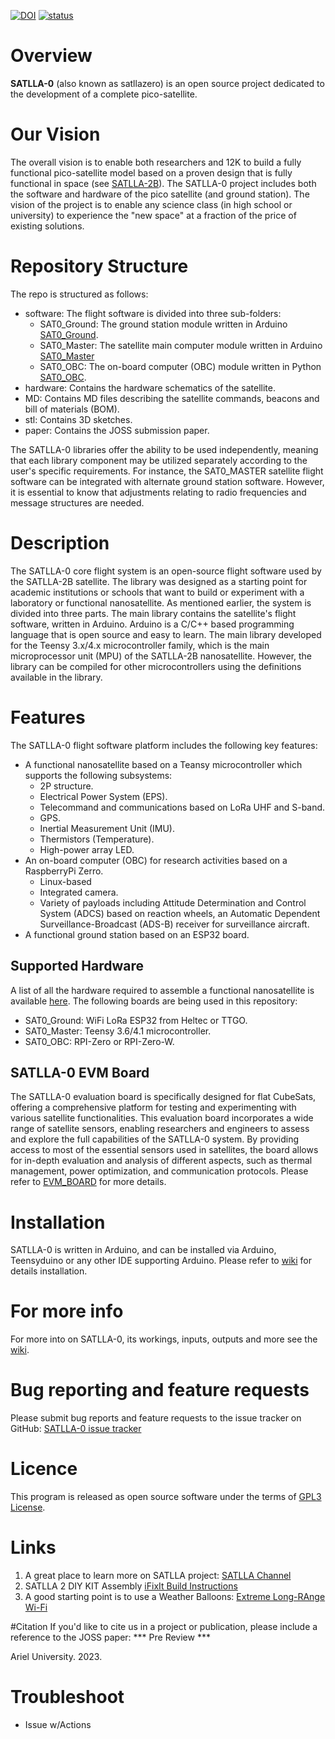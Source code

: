 [![DOI](https://zenodo.org/badge/575807899.svg)](https://zenodo.org/badge/latestdoi/575807899)
[![status](https://joss.theoj.org/papers/af50648087de6186bd6eb99014658ada/status.svg)](https://joss.theoj.org/papers/af50648087de6186bd6eb99014658ada)

# Overview
**SATLLA-0** (also known as satllazero) is an open source project dedicated to the development of a complete pico-satellite.


# Our Vision
The overall vision is to enable both researchers and 12K to build a fully functional pico-satellite model based on a proven design that is fully functional in space (see [SATLLA-2B](https://tinygs.com/satellite/SATLLA-2B)).
The SATLLA-0 project includes both the software and hardware of the pico satellite (and ground station).
The vision of the project is to enable any science class (in high school or university) to experience the "new space" at a fraction of the price of existing solutions.


# Repository Structure
The repo is structured as follows:
+ software: The flight software is divided into three sub-folders:
  + SAT0_Ground: The ground station module written in Arduino [SAT0_Ground](/software/SAT0_Ground).
  + SAT0_Master: The satellite main computer module written in Arduino [SAT0_Master](/software/SAT0_Master)
  + SAT0_OBC: The on-board computer (OBC) module written in Python [SAT0_OBC](/software/SAT0_OBC).
+ hardware: Contains the hardware schematics of the satellite.
+ MD: Contains MD files describing the satellite commands, beacons and bill of materials (BOM).
+ stl: Contains 3D sketches.
+ paper: Contains the JOSS submission paper.

The SATLLA-0 libraries offer the ability to be used independently, meaning that each library component may be utilized separately according to the user's specific requirements. For instance, the SAT0_MASTER satellite flight software can be integrated with alternate ground station software. However, it is essential to know that adjustments relating to radio frequencies and message structures are needed.


# Description
The SATLLA-0 core flight system is an open-source flight software used by the SATLLA-2B satellite. The library was designed as a starting point for academic institutions or schools that want to build or experiment with a laboratory or functional nanosatellite. As mentioned earlier, the system is divided into three parts. The main library contains the satellite's flight software, written in Arduino. Arduino is a C/C++ based programming language that is open source and easy to learn. The main library developed for the Teensy 3.x/4.x microcontroller family, which is the main microprocessor unit (MPU) of the SATLLA-2B nanosatellite. However, the library can be compiled for other microcontrollers using the definitions available in the library.


# Features
The SATLLA-0 flight software platform includes the following key features:
+ A functional nanosatellite based on a Teansy microcontroller which supports the following subsystems: 
  + 2P structure.
  + Electrical Power System (EPS).
  + Telecommand and communications based on LoRa UHF and S-band. 
  + GPS.
  + Inertial Measurement Unit (IMU).
  + Thermistors (Temperature).
  + High-power array LED.
+ An on-board computer (OBC) for research activities based on a RaspberryPi Zerro.
  + Linux-based 
  + Integrated camera.
  + Variety of payloads including Attitude Determination and Control System (ADCS) based on reaction wheels, an Automatic Dependent Surveillance-Broadcast (ADS-B) receiver for surveillance aircraft.
+ A functional ground station based on an ESP32 board.


## Supported Hardware
A list of all the hardware required to assemble a functional nanosatellite is available [here](https://github.com/kcglab/satllazero/blob/main/MD/bom.MD).
The following boards are being used in this repository:
+ SAT0_Ground: WiFi LoRa ESP32 from Heltec or TTGO.
+ SAT0_Master: Teensy 3.6/4.1 microcontroller.
+ SAT0_OBC: RPI-Zero or RPI-Zero-W.


## SATLLA-0 EVM Board
The SATLLA-0 evaluation board is specifically designed for flat CubeSats, offering a comprehensive platform for testing and experimenting with various satellite functionalities. This evaluation board incorporates a wide range of satellite sensors, enabling researchers and engineers to assess and explore the full capabilities of the SATLLA-0 system. By providing access to most of the essential sensors used in satellites, the board allows for in-depth evaluation and analysis of different aspects, such as thermal management, power optimization, and communication protocols.
Please refer to [EVM_BOARD](hardware/evm_board) for more details.


# Installation
SATLLA-0 is written in Arduino, and can be installed via Arduino, Teensyduino or any other IDE supporting Arduino.
Please refer to [wiki](https://github.com/kcglab/satllazero/wiki) for details installation.


# For more info
For more into on SATLLA-0, its workings, inputs, outputs and more see the [wiki](https://github.com/kcglab/satllazero/wiki).


# Bug reporting and feature requests
Please submit bug reports and feature requests to the issue tracker on GitHub: [SATLLA-0 issue tracker](https://github.com/kcglab/satllazero/issues)


# Licence
This program is released as open source software under the terms of [GPL3 License](https://github.com/kcglab/satllazero/blob/main/LICENSE).


# Links
1. A great place to learn more on SATLLA project: [SATLLA Channel](https://www.youtube.com/watch?v=bJ7NgBDLjMQ)
2. SATLLA 2 DIY KIT Assembly [iFixIt Build Instructions](https://www.ifixit.com/Guide/SATLLA+2+DIY+KIT+Assembly/147004)
3. A good starting point is to use a Weather Balloons: [Extreme Long-RAnge Wi-Fi](https://www.youtube.com/watch?v=0xc7XjHUJkM&t=41s)

#Citation
If you'd like to cite us in a project or publication, please include a reference to the JOSS paper:
*** Pre Review ***


Ariel University. 2023.


# Troubleshoot
* Issue w/Actions